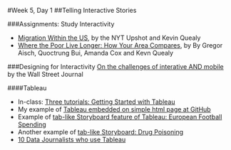 #Week 5, Day 1
##Telling Interactive Stories

###Assignments: Study Interactivity
- [Migration Within the US](http://www.nytimes.com/interactive/2014/08/13/upshot/where-people-in-each-state-were-born.html?abt=0002&abg=0&_r=0), by the NYT Upshot and Kevin Quealy
- [Where the Poor Live Longer: How Your Area Compares](http://www.nytimes.com/interactive/2016/04/11/upshot/where-the-poor-live-longer-how-your-area-compares.html?em_pos=small&emc=edit_up_20160411&nl=upshot&nl_art=1&nlid=724199&ref=headline&te=1&_r=1), by By Gregor Aisch, Quoctrung Bui, Amanda Cox and Kevn Quealy

###Designing for Interactivity
[On the challenges of interative AND mobile](https://www.journalism.co.uk/news/how-the-wall-street-journal-approaches-data-interactives-on-mobile/s2/a574385/) by the Wall Street Journal

####Tableau

- In-class: [Three tutorials: Getting Started with Tableau](http://www.tableau.com/learn/training#getting-started)
- My example of [Tableau embedded on simple html page at GitHub](http://jacklule.github.io/pages/embed-test-Tableau.html)
- Example of [tab-like Storyboard feature of Tableau: European Football Spending](https://public.tableau.com/s/gallery/spending-and-performance-5-european-football-leagues)
- Another example of [tab-like Storyboard: Drug Poisoning](https://public.tableau.com/s/gallery/fatal-drug-overdose-rates-united-states?utm_source=feedburner&utm_medium=email&utm_campaign=Feed%3A+VizOfTheDay+%28Viz+of+the+Day+-+Beautiful+Visual+Stories%29)
- [10 Data Journalists who use Tableau](https://public.tableau.com/s/blog/2016/02/10-data-journalists-follow-tableau-public?utm_campaign=Tableau%20Public%20Newsletter%20-%20GLOBAL%20en-US%20-%202016-03-08&utm_medium=email&utm_source=Eloqua&domain=gmail.com&eid=CTBLS000006197857#modal-signin)





